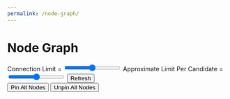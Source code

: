 ```yaml
---
permalink: /node-graph/
---
```


# Node Graph

<form action="">
    <label for="connectionlimit">Connection Limit = <span id="connectionlimit-value"></span></label>
    <input type="range" id="connectionlimit" name="connectionlimit" min=0 max=10 step=1>
    <label for="explicitlimit">Approximate Limit Per Candidate = <span id="explicitlimit-value"></span></label>
    <input type="range" id="explicitlimit" name="explicitlimit" min=2 max=100 step=1>
    <button type="button" id="submit">Refresh</button><br>
    <button type="button" id="pinall">Pin All Nodes</button>
    <button type="button" id="unpinall">Unpin All Nodes</button>
</form>

<script type="text/javascript" src="https://d3js.org/d3.v6.min.js"></script>
<link type="text/css" rel="stylesheet" href="./node.css" media="screen" />
<script type="text/javascript" src="./node.js"></script>
